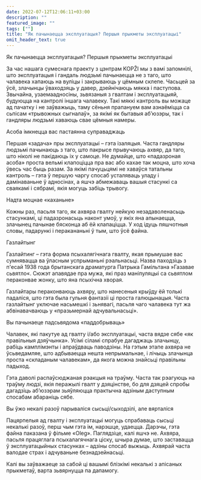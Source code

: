 ```yaml
---
date: 2022-07-12T12:06:11+03:00
description: ""
featured_image: ""
tags: [""]
title: "Як пачынаецца эксплуатацыя? Першыя прыкметы эксплуатацыі"
omit_header_text: true
---
```


Як пачынаецца эксплуатацыя? Першыя прыкметы эксплуатацыі

За час нашага сумеснага праекту з цэнтрам KOPŽI мы з вамі запомнілі, што эксплуатацыя і гандаль людзьмі пачынаецца не з таго, што чалавека хапаюць на вуліцы і закрываюць у цёмным склепе. Часьцей за ўсё, злачынцы ўваходзяць у давер, дзейнічаюць мякка і паступова. Звычайна, узаемаадносіны, зьвязаныя з гвалтам і эксплуатацыяй, будуюцца на кантролі іншага чалавеку. Такі мяккі кантроль вы можаце ад пачатку і не заўважыць, таму сёньня прапануем вам азнаёміцца са сьпісам «трывожных сыгналаў», за якімі як бытавыя аб’юзэры, так і гандляры людзьмі хаваюць свае цёмныя намеры.

Асоба імкнецца вас пастаянна суправаджаць

Першая «задача» пры эксплуатацыі – гэта ізаляцыя. Часта гандляры людзьмі пачынаюць з таго, што пакрысе прывучаюць ахвяр, да таго, што ніколі не пакідаюць іх у самоце. Не думайце, што «падазроная асоба» проста вельмі клапоціцца пра вас або кахае так моцна, што хоча ўвесь час быць разам. За якімі пачуцьцямі не хаваўся татальны кантроль – гэта ў першую чаргу спосаб усталяваць уладу і дамінаваньне ў адносінах, а яшчэ абмежаваць вашыя стасункі са сваякамі і сябрамі, якія могуць забіць трывогу.

Надта моцнае «каханьне»

Кожны раз, пасьля таго, як ахвяра гвалту нейкую незадаволенасьць стасункамі, ці падазронасьць наконт умоў, у якіх яна апынаецца, злачынец пачынае бясконца аб ёй клапаціцца. У ход ідуць пяшчотныя словы, падарункі і перакананьні ў тым, што ўсё файна.

Газлайтынг

Газлайтинг – гэта форма псыхалягічнага гвалту, якая прымушае вас сумнявацца ва ўласным успрыманьні рэальнасьці. Назва паходзіць з п'есай 1938 года брытанскага драматурга Патрыка Гамільтана »Газавае сьвятло«. Сюжэт апавядае пра мужа, які праз маніпуляцыі са сьвятлом пераконвае жонку, што яна псыхічна хворая.

Газлайтары пераконваюць ахвяру, што нанесеныя крыўду ёй толькі падаліся, што гэта была гульня фантазіі ці проста галюцынацыя. Часта газлайтынг уключае насьмешкі і зьнявагі, пасьля чаго чалавека тут жа абвінавачваюць у «празьмернай адчувальнасьці».

Вы пачынаеце падсьвядома «паддобрываць»

Чалавек, які пакутуе ад гвалту і/або эксплуатацыі, часта вядзе сябе «як правільныя дзяўчынка». Усімі сіламі спрабуе дагаджаць злачынцу, рабіць камплімэнты і апраўдваць паводзіны. На гэтым этапе ахвяра не ўсьведамляе, што адбываецца нешта непрымальнае, і лічыць злачынца проста «складаным чалавекам», да якога можна знайсьці правільны падыход.

Гэта даволі распаўсюджаная рэакцыя на траўму. Часта так рэагуюць на траўму людзі, якія перажылі гвалт у дзяцінстве, бо для дзяцей спробы дагадзіць абʼюзэрам зьяўляюцца практычна адзіным даступным спосабам абараніць сябе.

Вы ўжо некалі разоў парываліся сысьці/сыходзілі, але вярталіся

Пацярпелыя ад гвалту і эксплуатацыі могуць спрабаваць сысьці некалькі разоў, перш чым гэта ім, нарэшце, удаецца. Дарэчы, гэта файна паказана ў фільме «Oleg». Паглядзіце, калі яшчэ не. Ахвяра, пасьля працяглага псыхалагячнага ціску, шчыра думае, што заставацца ў эксплуатацыйных стасунках – адзіны спосаб выжыць. Ахвярай часта валодае страх і адчуваньне безнадзейнасьці.

Калі вы заўважаеце за сабой ці вашымі блізкімі некалькі з апісаных прыкметаў, варта зьвярнуцца па дапамогу.

